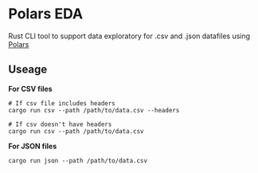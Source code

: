 # Polars EDA

Rust CLI tool to support data exploratory for .csv and .json datafiles using [Polars](https://github.com/pola-rs/polars)

## Useage

**For CSV files**
```
# If csv file includes headers
cargo run csv --path /path/to/data.csv --headers

# If csv doesn't have headers
cargo run csv --path /path/to/data.csv
```

**For JSON files**
```
cargo run json --path /path/to/data.csv
```

